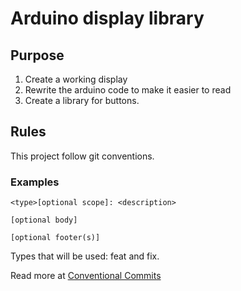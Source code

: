 # Arduino display library

## Purpose

1. Create a working display
2. Rewrite the arduino code to make it easier to read
3. Create a library for buttons. 

## Rules

This project follow git conventions. 


### Examples

    <type>[optional scope]: <description>

    [optional body]

    [optional footer(s)]

Types that will be used: feat and fix. 


Read more at [Conventional Commits](https://www.conventionalcommits.org/en/v1.0.0/)

